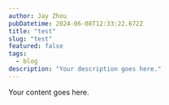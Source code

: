 ```yaml
---
author: Jay Zhou
pubDatetime: 2024-06-08T12:33:22.672Z
title: "test"
slug: "test"
featured: false
tags:
  - blog
description: "Your description goes here."
---
```


Your content goes here.
